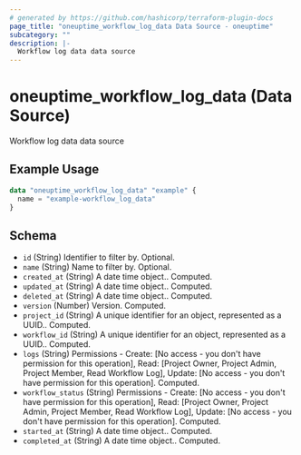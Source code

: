 ```yaml
---
# generated by https://github.com/hashicorp/terraform-plugin-docs
page_title: "oneuptime_workflow_log_data Data Source - oneuptime"
subcategory: ""
description: |-
  Workflow log data data source
---
```


# oneuptime_workflow_log_data (Data Source)

Workflow log data data source

## Example Usage

```terraform
data "oneuptime_workflow_log_data" "example" {
  name = "example-workflow_log_data"
}
```

## Schema

- `id` (String) Identifier to filter by. Optional.
- `name` (String) Name to filter by. Optional.
- `created_at` (String) A date time object.. Computed.
- `updated_at` (String) A date time object.. Computed.
- `deleted_at` (String) A date time object.. Computed.
- `version` (Number) Version. Computed.
- `project_id` (String) A unique identifier for an object, represented as a UUID.. Computed.
- `workflow_id` (String) A unique identifier for an object, represented as a UUID.. Computed.
- `logs` (String) Permissions - Create: [No access - you don't have permission for this operation], Read: [Project Owner, Project Admin, Project Member, Read Workflow Log], Update: [No access - you don't have permission for this operation]. Computed.
- `workflow_status` (String) Permissions - Create: [No access - you don't have permission for this operation], Read: [Project Owner, Project Admin, Project Member, Read Workflow Log], Update: [No access - you don't have permission for this operation]. Computed.
- `started_at` (String) A date time object.. Computed.
- `completed_at` (String) A date time object.. Computed.
